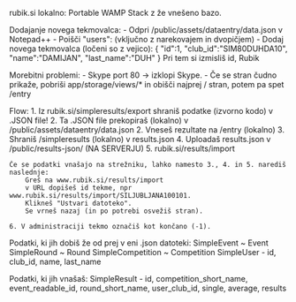 rubik.si lokalno: Portable WAMP Stack z že vnešeno bazo.

Dodajanje novega tekmovalca:
    - Odpri /public/assets/dataentry/data.json v Notepad++
    - Poišči "users": (vključno z narekovajem in dvopičjem)
    - Dodaj novega tekmovalca (ločeni so z vejico):
        { "id":1, "club_id":"SIM80DUHDA10", "name":"DAMIJAN", "last_name":"DUH" }
        Pri tem si izmisliš id, Rubik

Morebitni problemi:
    - Skype port 80 -> izklopi Skype.
    - Če se stran čudno prikaže, pobriši app/storage/views/* in obišči najprej / stran, potem pa spet /entry

Flow:
    1. Iz rubik.si/simpleresults/export shraniš podatke (izvorno kodo) v .JSON file!
    2. Ta .JSON file prekopiraš (lokalno) v /public/assets/dataentry/data.json
    2. Vneseš rezultate na /entry (lokalno)
    3. Shraniš /simpleresults (lokalno) v results.json
    4. Uploadaš results.json v /public/results-json/ (NA SERVERJU)
    5. rubik.si/results/import

    Če se podatki vnašajo na strežniku, lahko namesto 3., 4. in 5. narediš naslednje:
        Greš na www.rubik.si/results/import
        v URL dopišeš id tekme, npr www.rubik.si/results/import/SILJUBLJANA100101.
        Klikneš "Ustvari datoteko".
        Se vrneš nazaj (in po potrebi osvežiš stran).

    6. V administraciji tekmo označiš kot končano (-1).

Podatki, ki jih dobiš že od prej v eni .json datoteki:
    SimpleEvent         ~   Event
    SimpleRound         ~   Round
    SimpleCompetition   ~   Competition
    SimpleUser          -   id, club_id, name, last_name

Podatki, ki jih vnašaš:
    SimpleResult        -   id, competition_short_name, event_readable_id, round_short_name, user_club_id, single, average, results
